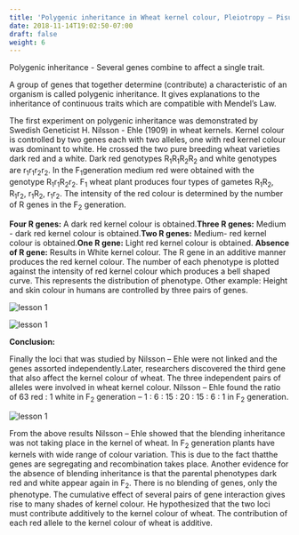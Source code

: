 ```yaml
---
title: 'Polygenic inheritance in Wheat kernel colour, Pleiotropy – Pisum sativum'
date: 2018-11-14T19:02:50-07:00
draft: false
weight: 6
---
```


Polygenic inheritance - Several genes combine
to affect a single trait.

A group of genes that together determine
(contribute) a characteristic of an organism
is called polygenic inheritance. It gives
explanations to the inheritance of continuous
traits which are compatible with Mendel’s Law.

The first experiment on polygenic
inheritance was demonstrated by Swedish
Geneticist H. Nilsson - Ehle (1909) in wheat
kernels. Kernel colour is controlled by two
genes each with two alleles, one with red kernel
colour was dominant to white. He crossed the
two pure breeding wheat varieties dark red
and a white. Dark red genotypes R<sub>1</sub>R<sub>1</sub>R<sub>2</sub>R<sub>2</sub> and
white genotypes are r<sub>1</sub>r<sub>1</sub>r<sub>2</sub>r<sub>2</sub>. In the F<sub>1</sub>generation  medium red were obtained with the genotype
R<sub>1</sub>r<sub>1</sub>R<sub>2</sub>r<sub>2</sub>. F<sub>1</sub> wheat plant produces four types of gametes R<sub>1</sub>R<sub>2</sub>, R<sub>1</sub>r<sub>2</sub>, r<sub>1</sub>R<sub>2</sub>, r<sub>1</sub>r<sub>2</sub>. The intensity of the red colour is determined by the number of R genes in the F<sub>2</sub> generation.

**Four R genes:** A dark red kernel colour is obtained.**Three R genes:** Medium - dark red kernel colour is obtained.**Two R genes:** Medium-
red kernel colour is obtained.**One R gene:** Light
red kernel colour is obtained. **Absence of R gene:**  Results in White kernel colour.
The R gene in an additive manner produces the
red kernel colour. The number of each phenotype
is plotted against the intensity of red kernel
colour which produces a bell shaped curve. This
represents the distribution of phenotype. Other
example: Height and skin colour in humans are
controlled by three pairs of genes.


![lesson 1](/books/12-biology/botany/unit7/bbf7.17.png )


![lesson 1](/books/12-biology/botany/unit7/bbf7.18.png )


**Conclusion:**

Finally the loci that was studied by Nilsson –
Ehle were not linked and the genes assorted
independently.Later, researchers discovered the third gene
that also affect the kernel colour of wheat. The
three independent pairs of alleles were involved
in wheat kernel colour. Nilsson – Ehle found
the ratio of 63 red : 1 white in F<sub>2</sub> generation –
1 : 6 : 15 : 20 : 15 : 6 : 1 in F<sub>2</sub> generation.

![lesson 1](/books/12-biology/botany/unit7/bbf7.19.png )



From the above results Nilsson – Ehle
showed that the blending inheritance was
not taking place in the kernel of wheat. In F<sub>2</sub>
generation plants have kernels with wide range of colour variation. This is due to the fact thatthe genes are segregating and recombination
takes place. Another evidence for the absence
of blending inheritance is that the parental
phenotypes dark red and white appear again
in F<sub>2</sub>. There is no blending of genes, only the
phenotype. The cumulative effect of several pairs
of gene interaction gives rise to many shades of
kernel colour. He hypothesized that the two loci
must contribute additively to the kernel colour
of wheat. The contribution of each red allele to
the kernel colour of wheat is additive.

